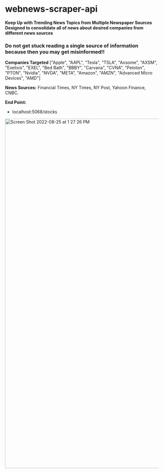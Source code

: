 # webnews-scraper-api

**Keep Up with Trending News Topics from Multiple Newspaper Sources** 
**Designed to consolidate all of news about desired companies from different news sources** 



### Do not get stuck reading a single source of information because then you may get misinformed!!

**Companies Targeted** 
["Apple", "AAPL", "Tesla", "TSLA", "Axsome", "AXSM", "Exelixis", "EXEL", "Bed Bath", "BBBY", "Carvana", "CVNA", "Peloton", "PTON", "Nvidia", "NVDA", "META", "Amazon", "AMZN", "Advanced Micro Devices", "AMD"]

**News Sources:**
Financial Times, NY Times, NY Post, Yahoon Finance, CNBC.



**End Point:**
- localhost:5068/stocks

<img width="1141" alt="Screen Shot 2022-08-25 at 1 27 26 PM" src="https://user-images.githubusercontent.com/75102547/186741357-0a67c3ad-6707-4513-ad2c-d6649ac93a2a.png">
